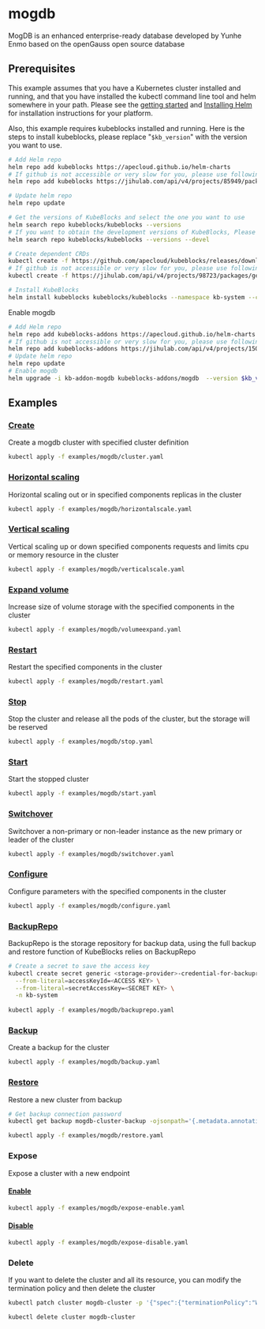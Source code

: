 # mogdb

MogDB is an enhanced enterprise-ready database developed by Yunhe Enmo based on the openGauss open source database

## Prerequisites

This example assumes that you have a Kubernetes cluster installed and running, and that you have installed the kubectl command line tool and helm somewhere in your path. Please see the [getting started](https://kubernetes.io/docs/setup/)  and [Installing Helm](https://helm.sh/docs/intro/install/) for installation instructions for your platform.

Also, this example requires kubeblocks installed and running. Here is the steps to install kubeblocks, please replace "`$kb_version`" with the version you want to use.
```bash
# Add Helm repo 
helm repo add kubeblocks https://apecloud.github.io/helm-charts
# If github is not accessible or very slow for you, please use following repo instead
helm repo add kubeblocks https://jihulab.com/api/v4/projects/85949/packages/helm/stable

# Update helm repo
helm repo update

# Get the versions of KubeBlocks and select the one you want to use
helm search repo kubeblocks/kubeblocks --versions
# If you want to obtain the development versions of KubeBlocks, Please add the '--devel' parameter as the following command
helm search repo kubeblocks/kubeblocks --versions --devel

# Create dependent CRDs
kubectl create -f https://github.com/apecloud/kubeblocks/releases/download/v$kb_version/kubeblocks_crds.yaml
# If github is not accessible or very slow for you, please use following command instead
kubectl create -f https://jihulab.com/api/v4/projects/98723/packages/generic/kubeblocks/v$kb_version/kubeblocks_crds.yaml

# Install KubeBlocks
helm install kubeblocks kubeblocks/kubeblocks --namespace kb-system --create-namespace --version="$kb_version"
```
Enable mogdb
```bash
# Add Helm repo 
helm repo add kubeblocks-addons https://apecloud.github.io/helm-charts
# If github is not accessible or very slow for you, please use following repo instead
helm repo add kubeblocks-addons https://jihulab.com/api/v4/projects/150246/packages/helm/stable
# Update helm repo
helm repo update
# Enable mogdb
helm upgrade -i kb-addon-mogdb kubeblocks-addons/mogdb  --version $kb_version -n kb-system
```

## Examples

### [Create](cluster.yaml) 
Create a mogdb cluster with specified cluster definition 
```bash
kubectl apply -f examples/mogdb/cluster.yaml
```
### [Horizontal scaling](horizontalscale.yaml)
Horizontal scaling out or in specified components replicas in the cluster
```bash
kubectl apply -f examples/mogdb/horizontalscale.yaml
```

### [Vertical scaling](verticalscale.yaml)
Vertical scaling up or down specified components requests and limits cpu or memory resource in the cluster
```bash
kubectl apply -f examples/mogdb/verticalscale.yaml
```

### [Expand volume](volumeexpand.yaml)
Increase size of volume storage with the specified components in the cluster
```bash
kubectl apply -f examples/mogdb/volumeexpand.yaml
```

### [Restart](restart.yaml)
Restart the specified components in the cluster
```bash
kubectl apply -f examples/mogdb/restart.yaml
```

### [Stop](stop.yaml)
Stop the cluster and release all the pods of the cluster, but the storage will be reserved
```bash
kubectl apply -f examples/mogdb/stop.yaml
```

### [Start](start.yaml)
Start the stopped cluster
```bash
kubectl apply -f examples/mogdb/start.yaml
```

### [Switchover](switchover.yaml)
Switchover a non-primary or non-leader instance as the new primary or leader of the cluster
```bash
kubectl apply -f examples/mogdb/switchover.yaml
```

### [Configure](configure.yaml)
Configure parameters with the specified components in the cluster
```bash
kubectl apply -f examples/mogdb/configure.yaml
```

### [BackupRepo](backuprepo.yaml)
BackupRepo is the storage repository for backup data, using the full backup and restore function of KubeBlocks relies on BackupRepo
```bash
# Create a secret to save the access key
kubectl create secret generic <storage-provider>-credential-for-backuprepo\
  --from-literal=accessKeyId=<ACCESS KEY> \
  --from-literal=secretAccessKey=<SECRET KEY> \
  -n kb-system 
  
kubectl apply -f examples/mogdb/backuprepo.yaml
```

### [Backup](backup.yaml)
Create a backup for the cluster
```bash
kubectl apply -f examples/mogdb/backup.yaml
```

### [Restore](restore.yaml)
Restore a new cluster from backup
```bash
# Get backup connection password
kubectl get backup mogdb-cluster-backup -ojsonpath='{.metadata.annotations.dataprotection\.kubeblocks\.io\/connection-password}' -n default

kubectl apply -f examples/mogdb/restore.yaml
```

### Expose
Expose a cluster with a new endpoint
#### [Enable](expose-enable.yaml)
```bash
kubectl apply -f examples/mogdb/expose-enable.yaml
```
#### [Disable](expose-disable.yaml)
```bash
kubectl apply -f examples/mogdb/expose-disable.yaml
```

### Delete
If you want to delete the cluster and all its resource, you can modify the termination policy and then delete the cluster
```bash
kubectl patch cluster mogdb-cluster -p '{"spec":{"terminationPolicy":"WipeOut"}}' --type="merge"

kubectl delete cluster mogdb-cluster
```
